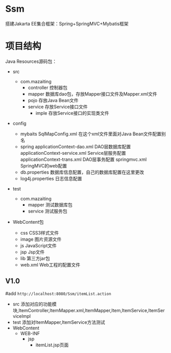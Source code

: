 # Ssm
搭建Jakarta EE集合框架：Spring+SpringMVC+Mybatis框架

# 项目结构
Java Resources源码包：
- src
	- com.mazaiting
		- controller 控制器包
		- mapper     数据库dao包，存放Mapper接口文件及Mapper.xml文件
		- pojo		 存放Java Bean文件
		- service    存放Service接口文件
			- imple  存放Service接口的实现类文件
- config
	- mybaits
		SqlMapConfig.xml 在这个xml文件里面对Java Bean文件配置别名
	- spring
		applicationContext-dao.xml DAO层数据库配置
		applicationContext-service.xml Service层服务配置
		applicationContext-trans.xml DAO层事务配置
		springmvc.xml 	SpringMVC的web配置
	- db.properties       数据库信息配置，自己的数据库配置在这里更改
	- log4j.properties    日志信息配置
- test
	- com.mazaiting
		- mapper    测试数据库包
		- service   测试服务包

- WebContent包
	- css	CSS3样式文件
	- image 图片资源文件
	- js    JavaScript文件
	- jsp   Jsp文件
	- lib   第三方jar包
	- web.xml Web工程的配置文件

## V1.0
#add `http://localhost:8080/Ssm/itemList.action`
- src
	添加对应的功能模块,ItemController,ItemMapper.xml,ItemMapper,Item,ItemService,ItemServiceImpl
- test 
	添加对ItemMapper,ItemService方法测试
- WebContent
	- WEB-INF
		- jsp
			- itemList.jsp页面




